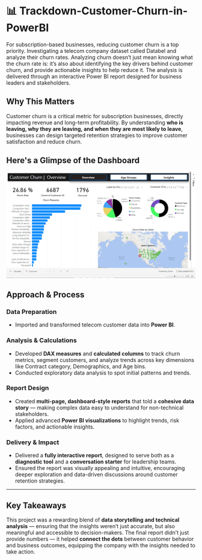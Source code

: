 # 📊 Trackdown-Customer-Churn-in-PowerBI
For subscription-based businesses, reducing customer churn is a top priority.
Investigating a telecom company dataset called Databel and analyze their churn rates. 
Analyzing churn doesn’t just mean knowing what the churn rate is: it’s also about identifying the key drivers behind customer churn, 
and provide actionable insights to help reduce it. 
The analysis is delivered through an interactive Power BI report designed for business leaders and stakeholders.

## Why This Matters
Customer churn is a critical metric for subscription businesses, directly impacting revenue and long-term profitability. 
By understanding **who is leaving, why they are leaving, and when they are most likely to leave**, businesses can design targeted retention strategies to improve customer satisfaction and reduce churn.

## Here's a Glimpse of the Dashboard
![Customer Churn gif is not able to render](Customer_Churn.gif)

## Approach & Process

### Data Preparation
- Imported and transformed telecom customer data into **Power BI**.

### Analysis & Calculations
- Developed **DAX measures** and **calculated columns** to track churn metrics, segment customers, and analyze trends across key dimensions like Contract category, Demographics, and Age bins.
- Conducted exploratory data analysis to spot initial patterns and trends.

### Report Design
- Created **multi-page, dashboard-style reports** that told a **cohesive data story** — making complex data easy to understand for non-technical stakeholders.
- Applied advanced **Power BI visualizations** to highlight trends, risk factors, and actionable insights.

### Delivery & Impact
- Delivered a **fully interactive report**, designed to serve both as a **diagnostic tool** and a **conversation starter** for leadership teams.
- Ensured the report was visually appealing and intuitive, encouraging deeper exploration and data-driven discussions around customer retention strategies.

---

## Key Takeaways
This project was a rewarding blend of **data storytelling and technical analysis** — ensuring that the insights weren’t just accurate, 
but also meaningful and accessible to decision-makers. The final report didn’t just provide numbers — it helped **connect the dots** between customer behavior and business outcomes, 
equipping the company with the insights needed to take action.

